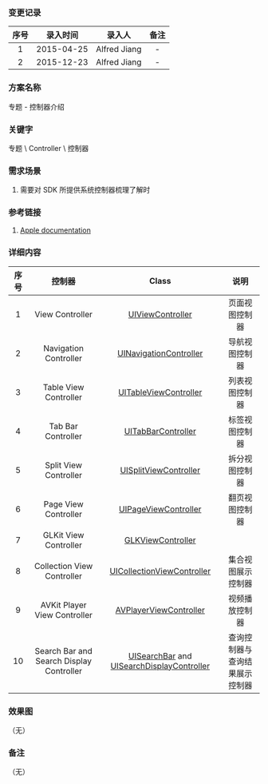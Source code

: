 ### 变更记录

| 序号 | 录入时间 | 录入人 | 备注 |
|:--------:|:--------:|:--------:|:--------:|
| 1 | 2015-04-25 | Alfred Jiang | - |
| 2 | 2015-12-23 | Alfred Jiang | - |

### 方案名称

专题 - 控制器介绍

### 关键字

专题 \ Controller \ 控制器

### 需求场景

1. 需要对 SDK 所提供系统控制器梳理了解时

### 参考链接

1. [Apple documentation](https://developer.apple.com/library/ios/navigation/)

### 详细内容

| 序号 | 控制器 | Class | 说明 |
|:-------: |:-------:|:-------:|:-------:|
| 1 | View Controller | [UIViewController](https://developer.apple.com/library/ios/documentation/UIKit/Reference/UIViewController_class/) | 页面视图控制器 |
| 2 | Navigation Controller | [UINavigationController](https://developer.apple.com/library/ios/documentation/UIKit/Reference/UINavigationController_class/) | 导航视图控制器 |
| 3 | Table View Controller | [UITableViewController](https://developer.apple.com/library/ios/documentation/UIKit/Reference/UITableViewController_class/) | 列表视图控制器 |
| 4 | Tab Bar Controller | [UITabBarController](https://developer.apple.com/library/ios/documentation/UIKit/Reference/UITabBarController_class/) | 标签视图控制器 |
| 5 | Split View Controller | [UISplitViewController](https://developer.apple.com/library/ios/documentation/UIKit/Reference/UISplitViewController_class/) | 拆分视图控制器 |
| 6 | Page View Controller | [UIPageViewController](https://developer.apple.com/library/ios/documentation/UIKit/Reference/UIPageViewController_class/) | 翻页视图控制器 |
| 7 | GLKit View Controller | [GLKViewController](https://developer.apple.com/library/ios/documentation/GLkit/Reference/GLKViewController_ClassRef/) |  |
| 8 | Collection View Controller | [UICollectionViewController](https://developer.apple.com/library/ios/documentation/UIKit/Reference/UICollectionViewController_class/) | 集合视图展示控制器 |
| 9 | AVKit Player View Controller | [AVPlayerViewController](https://developer.apple.com/library/ios/documentation/UIKit/Reference/AVPlayerViewController_class/) | 视频播放控制器 |
| 10 | Search Bar and Search Display Controller | [UISearchBar](https://developer.apple.com/library/ios/documentation/UIKit/Reference/UISearchBar_class/) and [UISearchDisplayController](https://developer.apple.com/library/ios/documentation/UIKit/Reference/UISearchDisplayController_class/) | 查询控制器与查询结果展示控制器 |

### 效果图
（无）

### 备注
（无）